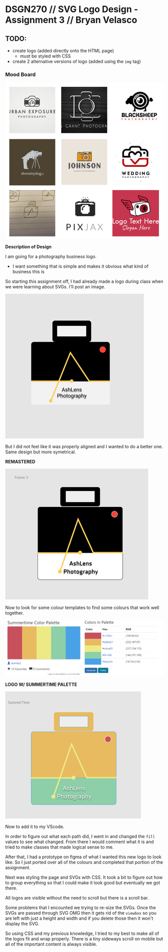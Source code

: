 # DSGN270 // SVG Logo Design - Assignment 3 // Bryan Velasco

## TODO:

- create logo (added directly onto the HTML page)
  - must be styled with CSS
- create 2 alternative versions of logo (added using the `img` tag)

### Mood Board

![Mood Board](./assets/images/Mood-board.png)

**Description of Design**

I am going for a photography business logo.

- I want something that is simple and makes it obvious what kind of business this is

So starting this assignment off, I had already made a logo during class when we were learning about SVGs. I'll post an image.

![Original Logo](./assets/images/OG-logo.png)

But I did not feel like it was properly aligned and I wanted to do a better one. Same design but more symetrical.

**REMASTERED**

![Remastered Logo](./assets/images/remastered-logo.png)

Now to look for some colour templates to find some colours that work well together.

![Summertime Palette](./assets/images/Summertime-palette.png)

**LOGO W/ SUMMERTIME PALETTE**

![Summertime Logo](./assets/images/summertime-logo.png)

Now to add it to my VScode.

In order to figure out what each path did, I went in and changed the `fill` values to see what changed. From there I would comment what it is and tried to make classes that made logical sense to me.

After that, I had a prototype on figma of what I wanted this new logo to look like. So I just ported over all of the colours and completed that portion of the assignment.

Next was styling the page and SVGs with CSS. It took a bit to figure out how to group everything so that I could make it look good but eventually we got there.

All logos are visible without the need to scroll but there is a scroll bar.

Some problems that I encounted we trying to re-size the SVGs. Once the SVGs are passed through SVG OMG then it gets rid of the `viewbox` so you are left with just a height and width and if you delete those then it won't display the SVG.

So using CSS and my previous knowledge, I tried to my best to make all of the logos fit and wrap properly. There is a tiny sideways scroll on mobile but all of the important content is always visible.
